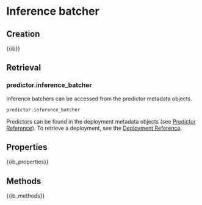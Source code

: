 # Inference batcher

## Creation

{{ib}}

## Retrieval

### predictor.inference_batcher

Inference batchers can be accessed from the predictor metadata objects.

``` python
predictor.inference_batcher
```

Predictors can be found in the deployment metadata objects (see [Predictor Reference](../predictor_api/#retrieval)). To retrieve a deployment, see the [Deployment Reference](../deployment_api/#retrieval).

## Properties

{{ib_properties}}

## Methods

{{ib_methods}}
